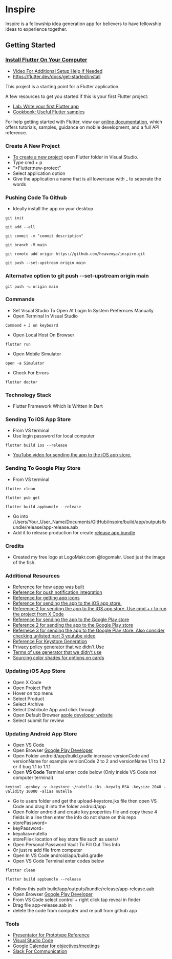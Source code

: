 # Inspire

Inspire is a fellowship idea generation app for believers to have fellowship ideas to experience together.

## Getting Started

### [Install Flutter On Your Computer](https://www.youtube.com/watch?v=YVaFoCiQ2SI)

- [Video For Additional Setup Help If Needed](https://www.youtube.com/watch?v=Np0IIY2c0II)
- https://flutter.dev/docs/get-started/install

This project is a starting point for a Flutter application.

A few resources to get you started if this is your first Flutter project:

- [Lab: Write your first Flutter app](https://flutter.dev/docs/get-started/codelab)
- [Cookbook: Useful Flutter samples](https://flutter.dev/docs/cookbook)

For help getting started with Flutter, view our
[online documentation](https://flutter.dev/docs), which offers tutorials,
samples, guidance on mobile development, and a full API reference.

### Create A New Project
- [To create a new project](https://www.youtube.com/watch?v=QTiMoC99Iw8) open Flutter folder in Visual Studio. 
- Type cmd + p
- ">Flutter:new-protect"
- Select application option
- Give the application a name that is all lowercase with _ to seperate the words

### Pushing Code To Github
- Ideally install the app on your desktop 

```
git init
```

```
git add --all
```

```
git commit -m "commit description"
```

```
git branch -M main
```

```
git remote add origin https://github.com/heavenya/inspire.git
```

```
git push --set-upstream origin main
```

### Alternatve option to git push --set-upstream origin main

```
git push -u origin main
```

### Commands

- Set Visual Studio To Open At Login In System Prefernces Manually
- Open Terminal In Visual Studio

```
Command + J on keyboard
```

- Open Local Host On Browser

```
flutter run
```

- Open Mobile Simulator

```
open -a Simulator
```

- Check For Errors

```
flutter doctor
```

### Technology Stack

- Flutter Framework Which Is Written In Dart

### Sending To iOS App Store
- From VS terminal
- Use login password for local computer
```
flutter build ios --release
```
- [YouTube video for sending the app to the iOS app store.](https://www.youtube.com/watch?v=fXeDe9tafG8)

### Sending To Google Play Store
- From VS terminal
```
flutter clean
```

```
flutter pub get
```

```
flutter build appbundle --release
```
- Go into /Users/Your_User_Name/Documents/GitHub/inspire/build/app/outputs/bundle/release/app-release.aab
- Add it to release production for create [release app bundle](https://play.google.com/console/u/0/developers/7927132658135855370/app/4976283006490081760/tracks/4698269767694297279/releases/2/prepare)

### Credits
- Created my free logo at LogoMakr.com @logomakr. Used just the image of the fish.

### Additional Resources
- [Reference for how appp was built](https://medium.com/flutter-community/a-deep-dive-into-pageview-in-flutter-with-custom-transitions-581d9ea6dded)
- [Reference for push notification integration](https://pub.dev/packages/flutter_local_notifications)
- [Reference for getting app icons](https://appicon.co)
- [Reference for sending the app to the iOS app store.](https://docs.flutter.dev/deployment/ios)
- [Reference 2 for sending the app to the iOS app store. Use cmd + r to run the project from X Code](https://www.youtube.com/watch?v=fXeDe9tafG8&t=686s)
- [Reference for sending the app to the Google Play store](https://www.youtube.com/watch?v=g0GNuoCOtaQ)
- [Reference 2 for sending the app to the Google Play store](https://medium.com/@psyanite/how-to-sign-and-release-your-flutter-app-ed5e9531c2ac)
- [Refernece 3 for sending the app to the Google Play store. Also consider checking unlisted part 3 youtube video](https://stackoverflow.com/questions/51534616/how-to-change-package-name-in-flutter)
- [Reference For Keystore Generation](https://docs.flutter.dev/deployment/android)
- [Privacy policy generator that we didn't Use](https://simpleprivacypolicy.org/?gclid=CjwKCAjw0tHoBRBhEiwAvP1GFd_xC72pruEGbHJnwloVJw6AfAHM9zdcp9wdeoKgwNsFxZukYIn4UhoCFL8QAvD_BwE)
- [Terms of use generator that we didn't use](https://privacyterms.io/terms-conditions-generator/)
- [Sourcing color shades for options on cards](https://api.flutter.dev/flutter/material/Colors-class.html) 

### Updating iOS App Store
- Open X Code
- Open Project Path
- Hover on top menu
- Select Product
- Select Archive
- Select Distribute App and click through
- Open Default Browser [apple developer website](https://appstoreconnect.apple.com/apps/)
- Select submit for review

### Updating Android App Store
- Open VS Code
- Open Browser [Google Play Developer](https://play.google.com/console/u/0/developers/7927132658135855370/app/4976283006490081760/tracks/4698269767694297279/releases/2/prepare)
- Open Folder android/app/build.gradle increase versionCode and versionName for example versionCode 2 to 2 and versionName 1.1 to 1.2 or if bug 1.1 to 1.1.1
- Open **VS Code** Terminal enter code below (Only inside VS Code not computer terminal)

```
keytool -genkey -v -keystore ~/nutella.jks -keyalg RSA -keysize 2048 -validity 10000 -alias nutella
```
- Go to users folder and get the upload-keystore.jks file then open VS Code and drag it into the folder android/app
- Open Folder android and create key.properties file and copy these 4 fields in a line then enter the info do not share on this repo
- storePassword=
- keyPassword= 
- keyalias=nutella
- storeFile< location of key store file such as users/ <username/>
- Open Personal Password Vault To Fill Out This Info
- Or just re add file from computer
- Open In VS Code android/app/build.gradle
- Open VS Code Terminal enter codes below

```
flutter clean
```

```
flutter build appbundle --release
```
-  Follow this path build/app/outputs/bundle/release/app-release.aab
-  Open Browser [Google Play Developer](https://play.google.com/console/u/0/developers/7927132658135855370/app/4976283006490081760/tracks/4698269767694297279/releases/2/prepare)
-  From VS Code select control + right click tap reveal in finder
-  Drag file app-release.aab in
- delete the code from computer and re pull from github app

### Tools

- [Presentator for Prototype Reference](https://app.presentator.io/#/w5n7gfqm)
- [Visual Studio Code](https://code.visualstudio.com)
- [Google Calendar for objectives/meetings](https://calendar.google.com/calendar/u/0?cid=aGVhdmVueWEudXNAZ21haWwuY29t)
- [Slack For Communication](https://join.slack.com/t/heavenya/shared_invite/zt-tan426tx-XTzUHxegbN5ZzHY81iwMGw)
